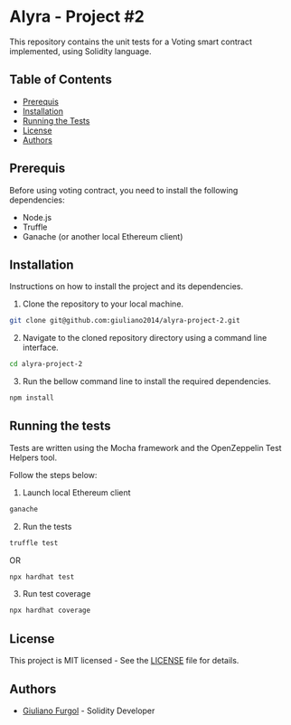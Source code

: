 # Alyra - Project #2

This repository contains the unit tests for a Voting smart contract implemented, using Solidity language.

## Table of Contents

- [Prerequis](#prerequis)
- [Installation](#installation)
- [Running the Tests](#running-the-tests)
- [License](#license)
- [Authors](#authors)

## Prerequis

Before using voting contract, you need to install the following dependencies:

- Node.js
- Truffle
- Ganache (or another local Ethereum client)

## Installation

Instructions on how to install the project and its dependencies.

1. Clone the repository to your local machine.

```sh
git clone git@github.com:giuliano2014/alyra-project-2.git
```

2. Navigate to the cloned repository directory using a command line interface.

```sh
cd alyra-project-2
```

3. Run the bellow command line to install the required dependencies.

```sh
npm install
```

## Running the tests

Tests are written using the Mocha framework and the OpenZeppelin Test Helpers tool.

Follow the steps below:

1. Launch local Ethereum client

```sh
ganache
```

2. Run the tests

```sh
truffle test
```

OR

```sh
npx hardhat test
```

3. Run test coverage

```sh
npx hardhat coverage
```

## License

This project is MIT licensed - See the [LICENSE](https://github.com/giuliano2014/alyra-project-2/blob/main/LICENSE) file for details.

## Authors

- [Giuliano Furgol](https://www.linkedin.com/in/giulianofurgol/) - Solidity Developer
